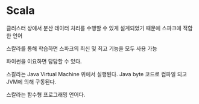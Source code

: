 # Scala

클러스터 상에서 분산 데이터 처리를 수행할 수 있게 설계되었기 때문에 스파크에 적합한 언어

스칼라를 통해 학습하면 스파크의 최신 및 최고 기능을 모두 사용 가능

파이썬을 이요하면 답답할 수 있다.

스칼라는 Java Virtual Machine 위에서 실행된다. Java byte 코드로 컴파일 되고 JVM에 의해 구동된다.



스칼라는 함수형 프로그래밍 언어다.